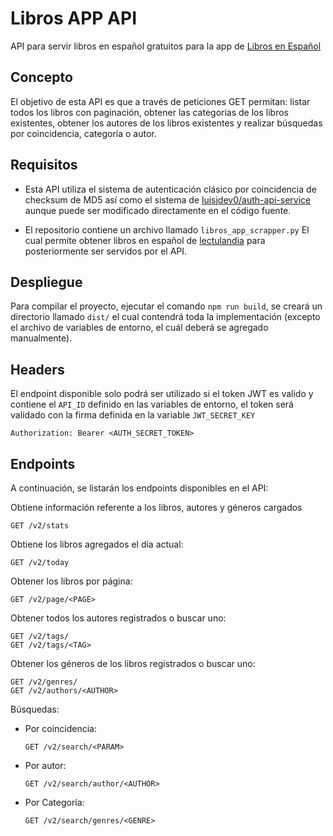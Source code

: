 # Libros APP API

API para servir libros en español gratuitos para la app de [Libros en Español](https://play.google.com/store/apps/details?id=com.luisjdev.libros)

## Concepto

El objetivo de esta API es que a través de peticiones GET permitan: listar todos los libros con paginación, obtener las categorías de los libros existentes, obtener los autores de los libros existentes y realizar búsquedas por coincidencia, categoría o autor.

## Requisitos

- Esta API utiliza el sistema de autenticación clásico por coincidencia de checksum de MD5 así como el sistema de [luisjdev0/auth-api-service](https://github.com/luisjdev0/auth-api-service.git) aunque puede ser modificado directamente en el código fuente.

- El repositorio contiene un archivo llamado ```libros_app_scrapper.py``` El cual permite obtener libros en español de [lectulandia](https://ww3.lectulandia.com/) para posteriormente ser servidos por el API.

## Despliegue

Para compilar el proyecto, ejecutar el comando ``` npm run build ```, se creará un directorio llamado  ``` dist/ ``` el cual contendrá toda la implementación (excepto el archivo de variables de entorno, el cuál deberá se agregado manualmente).

## Headers

El endpoint disponible solo podrá ser utilizado si el token JWT es valido y contiene el ```API_ID``` definido en las variables de entorno, el token será validado con la firma definida en la variable ```JWT_SECRET_KEY```

```http
Authorization: Bearer <AUTH_SECRET_TOKEN>
```

## Endpoints

A continuación, se listarán los endpoints disponibles en el API:

Obtiene información referente a los libros, autores y géneros cargados
```http
GET /v2/stats
```

Obtiene los libros agregados el día actual:
```http
GET /v2/today
```

Obtener los libros por página:
```http
GET /v2/page/<PAGE>
```

Obtener todos los autores registrados o buscar uno:
```http
GET /v2/tags/
GET /v2/tags/<TAG>
```

Obtener los géneros de los libros registrados o buscar uno:
```http
GET /v2/genres/
GET /v2/authors/<AUTHOR>
```

Búsquedas:
    
- Por coincidencia:
    ```http
    GET /v2/search/<PARAM>
    ```
- Por autor:
    ```http
    GET /v2/search/author/<AUTHOR>
    ```
- Por Categoría:
    ```http
    GET /v2/search/genres/<GENRE>
    ```